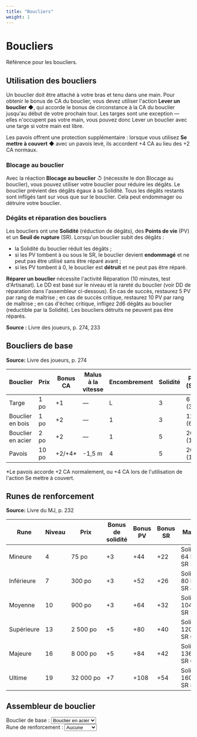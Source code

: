 ```yaml
---
title: "Boucliers"
weight: 1
---
```


# Boucliers

Référence pour les boucliers.

## Utilisation des boucliers

Un bouclier doit être attaché à votre bras et tenu dans une main. Pour obtenir le bonus de CA du bouclier, vous devez utiliser l'action **Lever un bouclier** ◆, qui accorde le bonus de circonstance à la CA du bouclier jusqu'au début de votre prochain tour. Les targes sont une exception — elles n'occupent pas votre main, vous pouvez donc Lever un bouclier avec une targe si votre main est libre.

Les pavois offrent une protection supplémentaire : lorsque vous utilisez **Se mettre à couvert** ◆ avec un pavois levé, ils accordent +4 CA au lieu des +2 CA normaux.

### Blocage au bouclier

Avec la réaction **Blocage au bouclier** ↺ (nécessite le don Blocage au bouclier), vous pouvez utiliser votre bouclier pour réduire les dégâts. Le bouclier prévient des dégâts égaux à sa Solidité. Tous les dégâts restants sont infligés tant sur vous que sur le bouclier. Cela peut endommager ou détruire votre bouclier.

### Dégâts et réparation des boucliers

Les boucliers ont une **Solidité** (réduction de dégâts), des **Points de vie** (PV) et un **Seuil de rupture** (SR). Lorsqu'un bouclier subit des dégâts :
- la Solidité du bouclier réduit les dégâts ;
- si les PV tombent à ou sous le SR, le bouclier devient **endommagé** et ne peut pas être utilisé sans être réparé avant ;
- si les PV tombent à 0, le bouclier est **détruit** et ne peut pas être réparé.

**Réparer un bouclier** nécessite l'activité Réparation (10 minutes, test d'Artisanat). Le DD est basé sur le niveau et la rareté du bouclier (voir DD de réparation dans l'assembleur ci-dessous). En cas de succès, restaurez 5 PV par rang de maîtrise ; en cas de succès critique, restaurez 10 PV par rang de maîtrise ; en cas d'échec critique, infligez 2d6 dégâts au bouclier (reductible par la Solidité). Les boucliers détruits ne peuvent pas être réparés.

**Source :** Livre des joueurs, p. 274, 233

## Boucliers de base

**Source:** Livre des joueurs, p. 274

| Bouclier | Prix | Bonus CA | Malus à la vitesse | Encombrement | Solidité | PV (SR) |
|----------|------|----------|---------------------|--------------|----------|---------|
| Targe | 1 po | +1 | — | L | 3 | 6 (3) |
| Bouclier en bois | 1 po | +2 | — | 1 | 3 | 12 (6) |
| Bouclier en acier | 2 po | +2 | — | 1 | 5 | 20 (10) |
| Pavois | 10 po | +2/+4* | -1,5 m | 4 | 5 | 20 (10) |

*Le pavois accorde +2 CA normalement, ou +4 CA lors de l'utilisation de l'action Se mettre à couvert.

## Runes de renforcement

**Source:** Livre du MJ, p. 232

| Rune | Niveau | Prix | Bonus de solidité | Bonus PV | Bonus SR | Maximum |
|------|--------|------|-------------------|----------|----------|---------|
| Mineure | 4 | 75&nbsp;po | +3 | +44 | +22 | Solidité&nbsp;8, 64&nbsp;PV et SR&nbsp;32 |
| Inférieure | 7 | 300&nbsp;po | +3 | +52 | +26 | Solidité&nbsp;10, 80&nbsp;PV et SR&nbsp;40 |
| Moyenne | 10 | 900&nbsp;po | +3 | +64 | +32 | Solidité&nbsp;13, 104&nbsp;PV et SR&nbsp;52 |
| Supérieure | 13 | 2&nbsp;500&nbsp;po | +5 | +80 | +40 | Solidité&nbsp;15, 120&nbsp;PV et SR&nbsp;60 |
| Majeure | 16 | 8&nbsp;000&nbsp;po | +5 | +84 | +42 | Solidité&nbsp;17, 136&nbsp;PV et SR&nbsp;68 |
| Ultime | 19 | 32&nbsp;000&nbsp;po | +7 | +108 | +54 | Solidité&nbsp;20, 160&nbsp;PV et SR&nbsp;80 |

## Assembleur de bouclier

<div class="shield-calculator">
  <div>
    <label for="shield-select-fr">Bouclier de base :</label>
    <select id="shield-select-fr" onchange="calculateShield('fr')">
      <option value="buckler">Targe</option>
      <option value="wooden">Bouclier en bois</option>
      <option value="steel" selected>Bouclier en acier</option>
      <option value="tower">Pavois</option>
    </select>
  </div>

  <div>
    <label for="rune-select-fr">Rune de renforcement :</label>
    <select id="rune-select-fr" onchange="calculateShield('fr')">
      <option value="none" selected>Aucune</option>
      <option value="minor">Mineure</option>
      <option value="lesser">Inférieure</option>
      <option value="moderate">Moyenne</option>
      <option value="greater">Supérieure</option>
      <option value="major">Majeure</option>
      <option value="supreme">Ultime</option>
    </select>
  </div>

  <div id="shield-result-fr"></div>
</div>

<script>
document.addEventListener('DOMContentLoaded', function() {
  calculateShield('fr');
});
</script>
